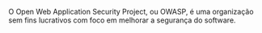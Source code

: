 O Open Web Application Security Project, ou OWASP, é uma organização sem fins lucrativos com foco em melhorar a segurança do software. 
